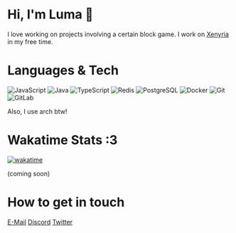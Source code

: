 # Hi, I'm Luma 👋

I love working on projects involving a certain block game. I work on [Xenyria](https://xenyria.net) in my free time.


# Languages & Tech
![JavaScript](https://img.shields.io/badge/-JavaScript-black?style=flat-square&logo=javascript)
![Java](https://img.shields.io/badge/-java-E34A86?style=flat-square&logo=java)
![TypeScript](https://img.shields.io/badge/-TypeScript-007ACC?style=flat-square&logo=typescript)
![Redis](https://img.shields.io/badge/-Redis-black?style=flat-square&logo=Redis)
![PostgreSQL](https://img.shields.io/badge/-PostgreSQL-336791?style=flat-square&logo=postgresql)
![Docker](https://img.shields.io/badge/-Docker-black?style=flat-square&logo=docker)
![Git](https://img.shields.io/badge/-Git-black?style=flat-square&logo=git)
![GitLab](https://img.shields.io/badge/-GitLab-FCA121?style=flat-square&logo=gitlab)

Also, I use arch btw!

# Wakatime Stats :3
[![wakatime](https://wakatime.com/badge/user/018b9cf7-36ed-4420-b5da-b8505ebd481f.svg)](https://wakatime.com/@018b9cf7-36ed-4420-b5da-b8505ebd481f)

(coming soon)


# How to get in touch
[E-Mail](mailto://me@luma.fm)
[Discord](https://discord.com/users/1353395572014317722)
[Twitter](https://x.com/kev_uwu_)
